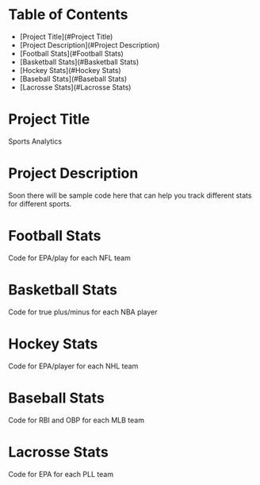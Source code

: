 # **Table of Contents**
- [Project Title](#Project Title)
- [Project Description](#Project Description)
- [Football Stats](#Football Stats)
- [Basketball Stats](#Basketball Stats)
- [Hockey Stats](#Hockey Stats)
- [Baseball Stats](#Baseball Stats)
- [Lacrosse Stats](#Lacrosse Stats)

# **Project Title**
Sports Analytics

# **Project Description**
Soon there will be sample code here that can help you track different stats for different sports.

# **Football Stats**
Code for EPA/play for each NFL team

# **Basketball Stats**
Code for true plus/minus for each NBA player

# **Hockey Stats**
Code for EPA/player for each NHL team

# **Baseball Stats**
Code for RBI and OBP for each MLB team

# **Lacrosse Stats**
Code for EPA for each PLL team 

